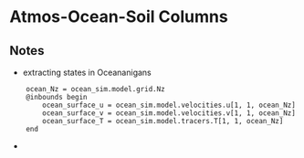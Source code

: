 # Atmos-Ocean-Soil Columns



## Notes
- extracting states in Oceananigans
```
    ocean_Nz = ocean_sim.model.grid.Nz
    @inbounds begin
        ocean_surface_u = ocean_sim.model.velocities.u[1, 1, ocean_Nz]
        ocean_surface_v = ocean_sim.model.velocities.v[1, 1, ocean_Nz]
        ocean_surface_T = ocean_sim.model.tracers.T[1, 1, ocean_Nz]
    end
```
-